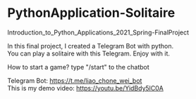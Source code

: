 # PythonApplication-Solitaire
Introduction_to_Python_Applications_2021_Spring-FinalProject

In this final project, I created a Telegram Bot with python.<br />
You can play a solitaire with this Telegram. Enjoy with it.

How to start a game? type "/start" to the chatbot

Telegram Bot: https://t.me/liao_chone_wei_bot <br />
This is my demo video: https://youtu.be/YidBdy5lC0A
